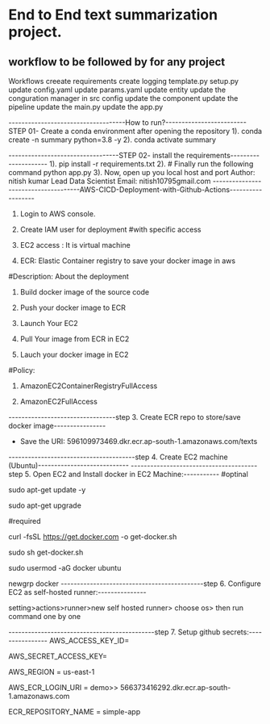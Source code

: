 
# End to End text summarization project.

## workflow to be followed by for any project

Workflows
creeate requirements
create logging
template.py
setup.py
update config.yaml
update params.yaml
update entity
update the conguration manager in src config
update the component
update the pipeline
update the main.py
update the app.py

------------------------------------How to run?-------------------------
STEP 01- Create a conda environment after opening the repository
1). conda create -n summary python=3.8 -y
2). conda activate summary

----------------------------------STEP 02- install the requirements---------------------
1). pip install -r requirements.txt
2). # Finally run the following command
python app.py
3). Now, open up you local host and port
Author: nitish kumar
Lead Data Scientist
Email: nitish10795gmail.com
-------------------------------------AWS-CICD-Deployment-with-Github-Actions------------------
1. Login to AWS console.
2. Create IAM user for deployment
#with specific access

1. EC2 access : It is virtual machine

2. ECR: Elastic Container registry to save your docker image in aws


#Description: About the deployment

1. Build docker image of the source code

2. Push your docker image to ECR

3. Launch Your EC2 

4. Pull Your image from ECR in EC2

5. Lauch your docker image in EC2

#Policy:

1. AmazonEC2ContainerRegistryFullAccess

2. AmazonEC2FullAccess

---------------------------------step 3. Create ECR repo to store/save docker image----------------

- Save the URI: 596109973469.dkr.ecr.ap-south-1.amazonaws.com/texts

---------------------------------------step 4. Create EC2 machine (Ubuntu)----------------------------
---------------------------------------step 5. Open EC2 and Install docker in EC2 Machine:-----------
#optinal

sudo apt-get update -y

sudo apt-get upgrade

#required

curl -fsSL https://get.docker.com -o get-docker.sh

sudo sh get-docker.sh

sudo usermod -aG docker ubuntu

newgrp docker
--------------------------------------------step 6. Configure EC2 as self-hosted runner:---------------

setting>actions>runner>new self hosted runner> choose os> then run command one by one

---------------------------------------------step 7. Setup github secrets:----------------
AWS_ACCESS_KEY_ID=

AWS_SECRET_ACCESS_KEY=

AWS_REGION = us-east-1

AWS_ECR_LOGIN_URI = demo>>  566373416292.dkr.ecr.ap-south-1.amazonaws.com

ECR_REPOSITORY_NAME = simple-app







































